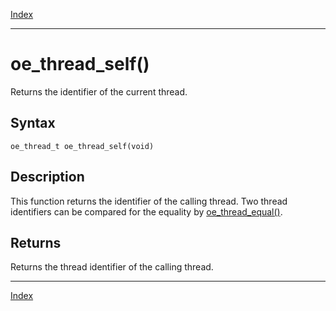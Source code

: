 [Index](index.md)

---
# oe_thread_self()

Returns the identifier of the current thread.

## Syntax

    oe_thread_t oe_thread_self(void)
## Description 

This function returns the identifier of the calling thread. Two thread identifiers can be compared for the equality by [oe_thread_equal()](thread_8h_a5acc8c8a942c0345b6a3646e92d71cab_1a5acc8c8a942c0345b6a3646e92d71cab.md).



## Returns

Returns the thread identifier of the calling thread.

---
[Index](index.md)

